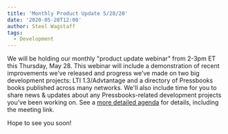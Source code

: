 ```yaml
---
title: 'Monthly Product Update 5/28/20'
date: '2020-05-28T12:00'
author: Steel Wagstaff
tags:
  - Development
---
```


We will be holding our monthly "product update webinar" from 2-3pm ET this Thursday,
May 28. This webinar will include a demonstration of recent improvements we’ve released
and progress we’ve made on two big development projects: LTI 1.3/Advtantage and a
directory of Pressbooks books published across many networks. We'll also include time for
you to share news & updates about any Pressbooks-related development projects you’ve been
working on. See a
[more detailed agenda](https://docs.google.com/document/d/1BcvX0V-iDi6fJO_W8pHVOL_lec_9OTXujAfw6tFpZlQ/edit?usp=sharing)
for details, including the meeting link.

Hope to see you soon!
